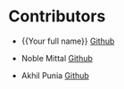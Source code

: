 # Contributors

- {{Your full name}} [Github](https://github.com/{{your-github-username}})

- Noble Mittal [Github](https://github.com/beingnoble03)
- Akhil Punia [Github](https://github.com/Ak216puniA)
